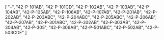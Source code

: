 [
    "-",
    "42-P-101AB",
    "42-P-101CD",
    "42-P-102AB",
    "42-P-103AB",
    "42-P-104AB",
    "42-P-105AB",
    "42-P-106AB",
    "42-P-107AB",
    "42-P-201AB",
    "42-P-202AB",
    "42-P-203ABC",
    "42-P-204ABC",
    "42-P-205ABC",
    "42-P-206AB",
    "42-P-207AB",
    "42-P-301ABC",
    "42-P-302AB",
    "42-P-303AB",
    "42-P-304AB",
    "42-P-305",
    "42-P-306AB",
    "42-P-501ABC",
    "42-P-502AB",
    "42-P-503CDE"
]